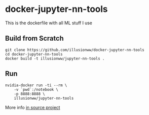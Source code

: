 # docker-jupyter-nn-tools

This is the dockerfile with all ML stuff I use

## Build from Scratch

    git clone https://github.com/illusionww/docker-jupyter-nn-tools
    cd docker-jupyter-nn-tools
    docker build -t illusionww/jupyter-nn-tools .

## Run

    nvidia-docker run -ti --rm \
        -v `pwd`:/notebook \
        -p 8888:8888 \
        illusionww/jupyter-nn-tools

More info [in source project](https://github.com/windj007/docker-jupyter-keras-tools)
